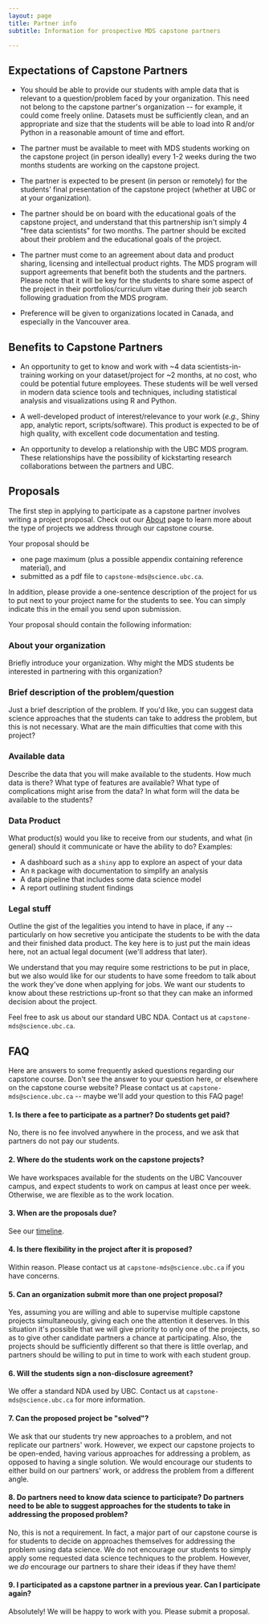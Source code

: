 ```yaml
---
layout: page
title: Partner info
subtitle: Information for prospective MDS capstone partners

---
```



## Expectations of Capstone Partners

- You should be able to provide our students with ample data that is relevant to a question/problem faced by your organization. This need not belong to the capstone partner's organization -- for example, it could come freely online. Datasets must be sufficiently clean, and an appropriate and size that the students will be able to load into R and/or Python in a reasonable amount of time and effort.

- The partner must be available to meet with MDS students working on the capstone project (in person ideally) every 1-2 weeks during the two months students are working on the capstone project.

- The partner is expected to be present (in person or remotely) for the students' final presentation of the capstone project (whether at UBC or at your organization).

- The partner should be on board with the educational goals of the capstone project, and understand that this partnership isn't simply 4 "free data scientists" for two months. The partner should be excited about their problem and the educational goals of the project.

- The partner must come to an agreement about data and product sharing, licensing and intellectual product rights. The MDS program will support agreements that benefit both the students and the partners. Please note that it will be key for the students to share some aspect of the project in their portfolios/curriculum vitae during their job search following graduation from the MDS program.

- Preference will be given to organizations located in Canada, and especially in the Vancouver area.

## Benefits to Capstone Partners

- An opportunity to get to know and work with ~4 data scientists-in-training working on your dataset/project for ~2 months, at no cost, who could be potential future employees. These students will be well versed in modern data science tools and techniques, including statistical analysis and visualizations using R and Python.

- A well-developed product of interest/relevance to your work (*e.g.,* Shiny app, analytic report, scripts/software). This product is expected to be of high quality, with excellent code documentation and testing.

- An opportunity to develop a relationship with the UBC MDS program. These relationships have the possibility of kickstarting research collaborations between the partners and UBC.


## Proposals

The first step in applying to participate as a capstone partner involves writing a project proposal. Check out our [About](/capstone/about) page to learn more about the type of projects we address through our capstone course.

Your proposal should be

- one page maximum (plus a possible appendix containing reference material), and
- submitted as a pdf file to `capstone-mds@science.ubc.ca`.

In addition, please provide a one-sentence description of the project for us to put next to your project name for the students to see. You can simply indicate this in the email you send upon submission.

Your proposal should contain the following information:

### About your organization

Briefly introduce your organization. Why might the MDS students be interested in partnering with this organization?

### Brief description of the problem/question

Just a brief description of the problem. If you'd like, you can suggest data science approaches that the students can take to address the problem, but this is not necessary. What are the main difficulties that come with this project?

### Available data

Describe the data that you will make available to the students. How much data is there? What type of features are available? What type of complications might arise from the data? In what form will the data be available to the students?

### Data Product

What product(s) would you like to receive from our students, and what (in general) should it communicate or have the ability to do? Examples:

- A dashboard such as a `shiny` app to explore an aspect of your data
- An `R` package with documentation to simplify an analysis
- A data pipeline that includes some data science model
- A report outlining student findings

### Legal stuff

Outline the gist of the legalities you intend to have in place, if any -- particularly on how secretive you anticipate the students to be with the data and their finished data product. The key here is to just put the main ideas here, not an actual legal document (we'll address that later).

We understand that you may require some restrictions to be put in place, but we also would like for our students to have some freedom to talk about the work they've done when applying for jobs. We want our students to know about these restrictions up-front so that they can make an informed decision about the project.  

Feel free to ask us about our standard UBC NDA. Contact us at `capstone-mds@science.ubc.ca`.

## FAQ

Here are answers to some frequently asked questions regarding our capstone course. Don't see the answer to your question here, or elsewhere on the capstone course website? Please contact us at `capstone-mds@science.ubc.ca` -- maybe we'll add your question to this FAQ page!

#### 1. Is there a fee to participate as a partner? Do students get paid?

No, there is no fee involved anywhere in the process, and we ask that partners do not pay our students.

#### 2. Where do the students work on the capstone projects?

We have workspaces available for the students on the UBC Vancouver campus, and expect students to work on campus at least once per week. Otherwise, we are flexible as to the work location.

#### 3. When are the proposals due?

See our [timeline](/capstone/timeline).

#### 4. Is there flexibility in the project after it is proposed?

Within reason. Please contact us at `capstone-mds@science.ubc.ca` if you have concerns.

#### 5. Can an organization submit more than one project proposal?

Yes, assuming you are willing and able to supervise multiple capstone projects simultaneously, giving each one the attention it deserves. In this situation it's possible that we will give priority to only one of the projects, so as to give other candidate partners a chance at participating. Also, the projects should be sufficiently different so that there is little overlap, and partners should be willing to put in time to work with each student group.

#### 6. Will the students sign a non-disclosure agreement?

We offer a standard NDA used by UBC. Contact us at `capstone-mds@science.ubc.ca` for more information.

#### 7. Can the proposed project be "solved"?

We ask that our students try new approaches to a problem, and not replicate our partners' work. However, we expect our capstone projects to be open-ended, having various approaches for addressing a problem, as opposed to having a single solution. We would encourage our students to either build on our partners' work, or address the problem from a different angle.

#### 8. Do partners need to know data science to participate? Do partners need to be able to suggest approaches for the students to take in addressing the proposed problem?

No, this is not a requirement. In fact, a major part of our capstone course is for students to decide on approaches themselves for addressing the problem using data science. We do not encourage our students to simply apply some requested data science techniques to the problem. However, we _do_ encourage our partners to share their ideas if they have them!

#### 9. I participated as a capstone partner in a previous year. Can I participate again?

Absolutely! We will be happy to work with you. Please submit a proposal.
